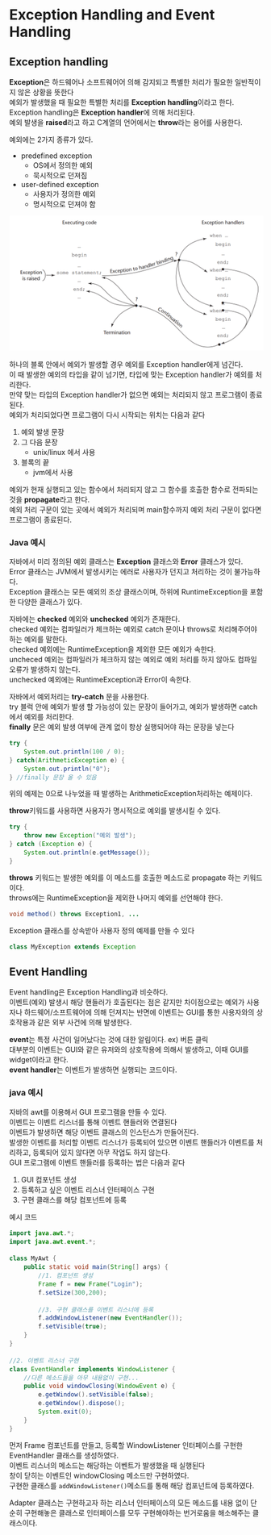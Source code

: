 # Exception Handling and Event Handling

## Exception handling

**Exception**은 하드웨어나 소프트웨어어 의해 감지되고 특별한 처리가 필요한 일반적이지 않은 상황을 뜻한다  
예외가 발생했을 때 필요한 특별한 처리를 **Exception handling**이라고 한다.  
Exception handling은 **Exception handler**에 의해 처리된다.  
예외 발생을 **raised**라고 하고 C계열의 언어에서는 **throw**라는 용어를 사용한다. 

예외에는 2가지 종류가 있다.  

- predefined exception
  - OS에서 정의한 예외
  - 묵시적으로 던져짐
- user-defined exception
  - 사용자가 정의한 예외
  - 명시적으로 던져야 함

<img src="예외 처리 흐름도.png">

하나의 블록 안에서 예외가 발생할 경우 예외를 Exception handler에게 넘긴다.  
이 때 발생한 예외의 타입을 같이 넘기면, 타입에 맞는 Exception handler가 예외를 처리한다.  
만약 맞는 타입의 Exception handler가 없으면 예외는 처리되지 않고 프로그램이 종료된다.  
예외가 처리되었다면 프로그램이 다시 시작되는 위치는 다음과 같다

1. 예외 발생 문장
2. 그 다음 문장
   - unix/linux 에서 사용
3. 블록의 끝
   - jvm에서 사용

예외가 현재 실행되고 있는 함수에서 처리되지 않고 그 함수를 호출한 함수로 전파되는 것을 **propagate**라고 한다.  
예외 처리 구문이 있는 곳에서 예외가 처리되며 main함수까지 예외 처리 구문이 없다면 프로그램이 종료된다.

### Java 예시

자바에서 미리 정의된 예외 클래스는 **Exception** 클래스와 **Error** 클래스가 있다.  
Error 클래스는 JVM에서 발생시키는 에러로 사용자가 던지고 처리하는 것이 불가능하다.  
Exception 클래스는 모든 예외의 조상 클래스이며, 하위에 RuntimeException을 포함한 다양한 클래스가 있다. 

자바에는 **checked** 예외와 **unchecked** 예외가 존재한다.  
checked 예외는 컴파일러가 체크하는 예외로  catch 문이나 throws로 처리해주어야 하는 예외를 말한다.  
checked 예외에는 RuntimeException을 제외한 모든 예외가 속한다.  
uncheced 예외는 컴파일러가 체크하지 않는 예외로 예외 처리를 하지 않아도 컴파일 오류가 발생하지 않는다.  
unchecked 예외에는 RuntimeException과 Error이 속한다.

자바에서 예외처리는 **try-catch** 문을 사용한다.  
try 블럭 안에 예외가 발생 할 가능성이 있는 문장이 들어가고, 예외가 발생하면 catch에서 예외를 처리한다.  
**finally** 문은 예외 발생 여부에 관계 없이 항상 실행되어야 하는 문장을 넣는다   

```java
try {
    System.out.println(100 / 0);
} catch(ArithmeticException e) {
    System.out.println("0");
} //finally 문장 올 수 있음
```

위의 예제는 0으로 나누었을 때 발생하는 ArithmeticException처리하는 예제이다. 

**throw**키워드를 사용하면 사용자가 명시적으로 예외를 발생시킬 수 있다.

```java
try {
    throw new Exception("예외 발생");
} catch (Exception e) {
    System.out.println(e.getMessage());
}
```

**throws** 키워드는 발생한 예외를 이 메소드를 호출한 메소드로 propagate 하는 키워드이다.  
throws에는 RuntimeException을 제외한 나머지 예외를 선언해야 한다.

```java
void method() throws Exception1, ...
```

Exception 클래스를 상속받아 사용자 정의 예제를 만들 수 있다

```java
class MyException extends Exception
```

## Event Handling

Event handling은 Exception Handling과 비슷하다.  
이벤트(예외) 발생시 해당 핸들러가 호출된다는 점은 같지만 차이점으로는 예외가 사용자나 하드웨어/소프트웨어에 의해 던져지는 반면에 이벤트는 GUI를 통한 사용자와의 상호작용과 같은 외부 사건에 의해 발생한다. 

**event**는 특정 사건이 일어났다는 것에 대한 알림이다. ex) 버튼 클릭  
대부분의 이벤트는 GUI와 같은 유저와의 상호작용에 의해서 발생하고, 이때 GUI를 widget이라고 한다.  
**event handler**는 이벤트가 발생하면 실행되는 코드이다. 

### java 예시

자바의 awt를 이용해서 GUI 프로그램을 만들 수 있다.  
이벤트는 이벤트 리스너를 통해 이벤트 핸들러와 연결된다  
이벤트가 발생하면 해당 이벤트 클래스의 인스턴스가 만들어진다.  
발생한 이벤트를 처리할 이벤트 리스너가 등록되어 있으면 이벤트 핸들러가 이벤트를 처리하고, 등록되어 있지 않다면 아무 작업도 하지 않는다.  
GUI 프로그램에 이벤트 핸들러를 등록하는 법은 다음과 같다

1. GUI 컴포넌트 생성
2. 등록하고 싶은 이벤트 리스너 인터페이스 구현
3. 구현 클래스를 해당 컴포넌트에 등록

예시 코드

```java
import java.awt.*;
import java.awt.event.*;

class MyAwt {
    public static void main(String[] args) {
        //1. 컴포넌트 생성
        Frame f = new Frame("Login");
        f.setSize(300,200);
        
        //3. 구현 클래스를 이벤트 리스너에 등록
        f.addWindowListener(new EventHandler());
        f.setVisible(true);
    }
}

//2. 이벤트 리스너 구현
class EventHandler implements WindowListener {
    //다른 메소드들을 아무 내용없이 구현...
    public void windowClosing(WindowEvent e) {
        e.getWindow().setVisible(false);
        e.getWindow().dispose();
        System.exit(0);
    }
}
```

먼저 Frame 컴포넌트를 만들고, 등록할 WindowListener 인터페이스를 구현한 EventHandler 클래스를 생성하였다.  
이벤트 리스너의 메소드는 해당하는 이벤트가 발생했을 때 실행된다  
창이 닫히는 이벤트인 windowClosing 메소드만 구현하였다.  
구현한 클래스를 `addWindowListener()`메소드를 통해 해당 컴포넌트에 등록하였다.

Adapter 클래스는 구현하고자 하는 리스너 인터페이스의 모든 메소드를 내용 없이 단순히 구현해놓은 클래스로 인터페이스를 모두 구현해야하는 번거로움을 해소해주는 클래스이다.



